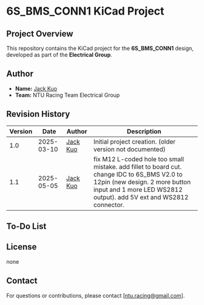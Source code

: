 # 6S_BMS_CONN1 KiCad Project

## Project Overview
This repository contains the KiCad project for the **6S_BMS_CONN1** design, developed as part of the **Electrical Group**.


## Author
- **Name:** [Jack Kuo](https://github.com/chemmy-jack)
- **Team:** NTU Racing Team Electrical Group

## Revision History

| Version | Date       | Author       | Description                  |
|---------|------------|--------------|------------------------------|
| 1.0     | 2025-03-10 | [Jack Kuo](https://github.com/chemmy-jack)  | Initial project creation. (older version not documented)   |
| 1.1     | 2025-05-05 | [Jack Kuo](https://github.com/chemmy-jack)  | fix M12 L-coded hole too small mistake.  add fillet to board cut. change IDC to 6S_BMS V2.0 to 12pin (new design. 2 more button input and 1 more LED WS2812 output). add 5V ext and WS2812 connector.|

## To-Do List

## License
<!-- This project is licensed under [Your License]. See the LICENSE file for details. -->
none

## Contact
For questions or contributions, please contact [ntu.racing@gmail.com].